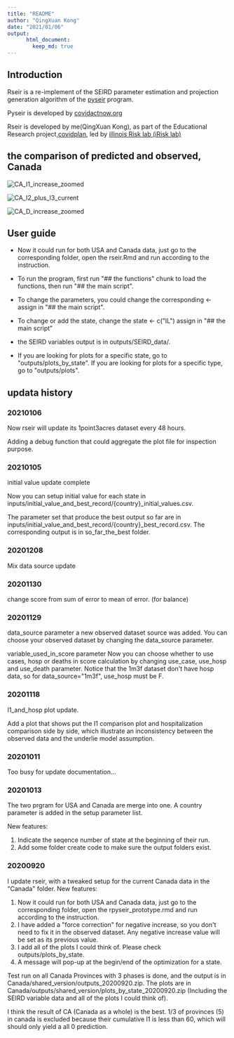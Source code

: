 ```yaml
---
title: "README"
author: "QingXuan Kong"
date: "2021/01/06"
output:
      html_document:
        keep_md: true
---
```




## Introduction
Rseir is a re-implement of the SEIRD parameter estimation and projection generation algorithm of the [pyseir](https://github.com/covid-projections/covid-data-model) program.

Pyseir is developed by [covidactnow.org](www.covidactnow.org)

Rseir is developed by me(QingXuan Kong), as part of the Educational Research project,[covidplan](https://covidplan.io/), led by [illinois Risk lab (iRisk lab)](https://irisklabuiuc.wixsite.com/actsi)

## the comparison of predicted and observed, Canada
![CA_I1_increase_zoomed](cached_output/20201013/outputs/CA/plots_by_state/CA/CA_CA_I1_increase_zoomed.png)

![CA_I2_plus_I3_current](cached_output/20201013/outputs/CA/plots_by_state/CA/CA_CA_I2_plus_I3_current.png)

![CA_D_increase_zoomed](cached_output/20201013/outputs/CA/plots_by_state/CA/CA_CA_D_increase_zoomed.png)

## User guide
* Now it could run for both USA and Canada data, just go to the corresponding folder, open the rseir.Rmd and run according to the instruction.

* To run the program, first run "## the functions" chunk to load the functions, then run "## the main script".

* To change the parameters, you could change the corresponding <- assign in "## the main script".

* To change or add the state, change the state <- c("IL") assign in "## the main script"

* the SEIRD variables output is in outputs/SEIRD_data/.

* If you are looking for plots for a specific state, go to "outputs/plots_by_state". If you are looking for plots for a specific type, go to "outputs/plots".

## updata history

### 20210106
Now rseir will update its 1point3acres dataset every 48 hours.

Adding a debug function that could aggregate the plot file for inspection purpose.

### 20210105
initial value update complete

Now you can setup initial value for each state in inputs/initial_value_and_best_record/{country}_initial_values.csv.

The parameter set that produce the best output so far are in inputs/initial_value_and_best_record/{country}_best_record.csv. The corresponding output is in so_far_the_best folder.

### 20201208
Mix data source update

### 20201130
change score from sum of error to mean of error. (for balance)

### 20201129
data_source parameter
a new observed dataset source was added. You can choose your observed dataset by changing the data_source parameter.

variable_used_in_score parameter
Now you can choose whether to use cases, hosp or deaths in score calculation by changing use_case, use_hosp and use_death parameter.
Notice that the 1m3f dataset don't have hosp data, so for data_source="1m3f", use_hosp must be F.

### 20201118
I1_and_hosp plot update.

Add a plot that shows put the I1 comparison plot and hospitalization comparison side by side, which illustrate an inconsistency between the observed data and the underlie model assumption.

### 20201011
Too busy for update documentation...

### 20201013
The two prgram for USA and Canada are merge into one. A country parameter is added in the setup parameter list.

New features:
1. Indicate the seqence number of state at the beginning of their run. 
2. Add some folder create code to make sure the output folders exist.

### 20200920
I update rseir, with a tweaked setup for the current Canada data in the "Canada" folder.
New features:

1. Now it could run for both USA and Canada data, just go to the corresponding folder, open the rpyseir_prototype.rmd and run according to the instruction.
2. I have added a "force correction" for negative increase, so you don't need to fix it in the observed dataset. Any negative increase value will be set as its previous value.
3. I add all of the plots I could think of. Please check outputs/plots_by_state.
4. A message will pop-up at the begin/end of the optimization for a state.

Test run on all Canada Provinces with 3 phases is done, and the output is in Canada/shared_version/outputs_20200920.zip. The plots are in Canada/outputs/shared_version/plots_by_state_20200920.zip (Including the SEIRD variable data and all of the plots I could think of).

I think the result of CA (Canada as a whole) is the best. 1/3 of provinces (5) in canada is excluded because their cumulative I1 is less than 60, which will should only yield a all 0 prediction.
